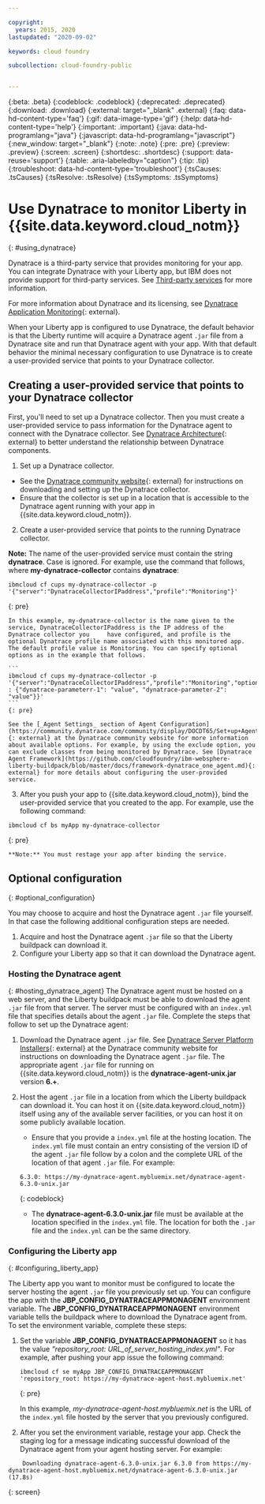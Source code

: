 ```yaml
---

copyright:
  years: 2015, 2020
lastupdated: "2020-09-02"

keywords: cloud foundry

subcollection: cloud-foundry-public


---
```



{:beta: .beta}
{:codeblock: .codeblock}
{:deprecated: .deprecated}
{:download: .download}
{:external: target="_blank" .external}
{:faq: data-hd-content-type='faq'}
{:gif: data-image-type='gif'}
{:help: data-hd-content-type='help'}
{:important: .important}
{:java: data-hd-programlang="java"}
{:javascript: data-hd-programlang="javascript"}
{:new_window: target="_blank"}
{:note: .note}
{:pre: .pre}
{:preview: .preview}
{:screen: .screen}
{:shortdesc: .shortdesc}
{:support: data-reuse='support'}
{:table: .aria-labeledby="caption"}
{:tip: .tip}
{:troubleshoot: data-hd-content-type='troubleshoot'}
{:tsCauses: .tsCauses}
{:tsResolve: .tsResolve}
{:tsSymptoms: .tsSymptoms}

# Use Dynatrace to monitor Liberty in {{site.data.keyword.cloud_notm}}
{: #using_dynatrace}

Dynatrace is a third-party service that provides monitoring for your app. You can integrate Dynatrace with your Liberty app, but IBM does not provide support for third-party services. See [Third-party services](/docs/cloud-foundry-public?topic=cloud-foundry-public-buildpack_support_statement#third-party) for more information.

For more information about Dynatrace and its licensing, see [Dynatrace Application Monitoring](https://www.dynatrace.com/solutions/application-monitoring/){: external}.

When your Liberty app is configured to use Dynatrace, the default behavior is that the
Liberty runtime will acquire a Dynatrace agent `.jar` file from a Dynatrace site and run
that Dynatrace agent with your app.  With that default behavior the minimal necessary
configuration to use Dynatrace is to create a user-provided service that points to
your Dynatrace collector.

## Creating a user-provided service that points to your Dynatrace collector

First, you'll need to set up a Dynatrace collector.  Then you must create a user-provided
service to pass information for the Dynatrace agent to connect with the Dynatrace collector. See [Dynatrace Architecture](https://community.dynatrace.com/community/display/DOCDT65/Architecture){: external} to better understand the relationship between Dynatrace components.

1. Set up a Dynatrace collector.
  * See the [Dynatrace community website](https://community.dynatrace.com/community/display/EVAL/Step+3+-+Connect+Agent+to+Dynatrace){: external} for instructions on downloading and setting up the Dynatrace collector.
  * Ensure that the collector is set up in a location that is accessible to the Dynatrace agent running with your app in {{site.data.keyword.cloud_notm}}.
2. Create a user-provided service that points to the running Dynatrace collector.

  **Note:** The name of the user-provided service must contain the string **dynatrace**. Case is ignored. For example, use the command that follows, where **my-dynatrace-collector** contains **dynatrace**:
  ```
  ibmcloud cf cups my-dynatrace-collector -p '{"server":"DynatraceCollectorIPaddress","profile":"Monitoring"}'
  ```
  {: pre}

    In this example, my-dynatrace-collector is the name given to the service, DynatraceCollectorIPaddress is the IP address of the Dynatrace collector you     have configured, and profile is the optional Dynatrace profile name associated with this monitored app. The default profile value is Monitoring. You can specify optional options as in the example that follows.

    ```
    ibmcloud cf cups my-dynatrace-collector -p '{"server":"DynatraceCollectorIPaddress","profile":"Monitoring","options" : {"dynatrace-parameterr-1": "value", "dynatrace-parameter-2": "value"}}'
    ```
    {: pre}

    See the [_Agent Settings_ section of Agent Configuration](https://community.dynatrace.com/community/display/DOCDT65/Set+up+Agents){: external} at the Dynatrace community website for more information about available options. For example, by using the exclude option, you can exclude classes from being monitored by Dynatrace. See [Dynatrace Agent Framework](https://github.com/cloudfoundry/ibm-websphere-liberty-buildpack/blob/master/docs/framework-dynatrace_one_agent.md){: external} for more details about configuring the user-provided service.

3. After you push your app to {{site.data.keyword.cloud_notm}}, bind the user-provided service that you created to the app. For example, use the following command:
  ```
  ibmcloud cf bs myApp my-dynatrace-collector
  ```
  {: pre}

    **Note:** You must restage your app after binding the service.

## Optional configuration
{: #optional_configuration}

You may choose to acquire and host the Dynatrace agent `.jar` file yourself.  In that case the following
additional configuration steps are needed.
1. Acquire and host the Dynatrace agent `.jar` file so that the Liberty buildpack can download it.
2. Configure your Liberty app so that it can download the Dynatrace agent.

### Hosting the Dynatrace agent
{: #hosting_dynatrace_agent}
The Dynatrace agent must be hosted on a web server, and the Liberty buildpack must be able to download the agent `.jar` file from that server. The server must be configured with an `index.yml` file that specifies details about the agent `.jar` file. Complete the steps that follow to set up the Dynatrace agent:
  1. Download the Dynatrace agent `.jar` file. See [Dynatrace Server Platform Installers](https://community.dynatrace.com/community/display/EVAL/Step+1+-+Download+and+install+Dynatrace){: external} at the Dynatrace community website for instructions on downloading the Dynatrace agent `.jar` file. The appropriate agent `.jar` file for running on {{site.data.keyword.cloud_notm}} is the **dynatrace-agent-unix.jar** version **6.+**.
  2. Host the agent `.jar` file in a location from which the Liberty buildpack can download it. You can host it on {{site.data.keyword.cloud_notm}} itself using any of the available server facilities, or you can host it on some publicly available location.
     * Ensure that you provide a `index.yml` file at the hosting location. The `index.yml` file must contain an entry consisting of the version ID of the agent `.jar` file follow by a colon and the complete URL of the location of that agent `.jar` file. For example:

     ```
     6.3.0: https://my-dynatrace-agent.mybluemix.net/dynatrace-agent-6.3.0-unix.jar
     ```
     {: codeblock}

     * The **dynatrace-agent-6.3.0-unix.jar** file must be available at the location specified in the `index.yml` file. The location for both the `.jar` file and the `index.yml` can be the same directory.

### Configuring the Liberty app
{: #configuring_liberty_app}

The Liberty app you want to monitor must be configured to locate the server hosting the agent `.jar` file you previously set up. You can configure the app with the **JBP_CONFIG_DYNATRACEAPPMONAGENT** environment variable. The **JBP_CONFIG_DYNATRACEAPPMONAGENT** environment variable tells the buildpack where to download the Dynatrace agent from. To set the environment variable, complete these steps:

1. Set the variable **JBP_CONFIG_DYNATRACEAPPMONAGENT** so it has the value *"repository_root: URL_of_server_hosting_index.yml"*. For example, after pushing your app issue the following command:

    ```
    ibmcloud cf se myApp JBP_CONFIG_DYNATRACEAPPMONAGENT 'repository_root: https://my-dynatrace-agent-host.mybluemix.net'
    ```
    {: pre}

    In this example, *my-dynatrace-agent-host.mybluemix.net* is the URL of the `index.yml` file hosted by the server that you previously configured.

2. After you set the environment variable, restage your app. Check the staging log for a message indicating successful download of the Dynatrace agent from your agent hosting server. For example:
```
    Downloading dynatrace-agent-6.3.0-unix.jar 6.3.0 from https://my-dynatrace-agent-host.mybluemix.net/dynatrace-agent-6.3.0-unix.jar (17.8s)
```
{: screen}


